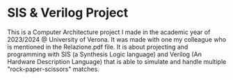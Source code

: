 # SIS & Verilog Project

This is a Computer Architecture project I made in the academic year of 2023/2024 @ University of Verona. It was made with one my colleague who is mentioned in the Relazione.pdf file. 
It is about projecting and programming with SIS (a Synthesis Logic language) and Verilog (An Hardware Description Language) that is able to simulate and handle 
multiple "rock-paper-scissors" matches. 
